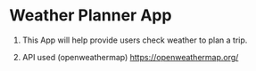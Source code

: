 # Weather Planner App

1. This App will help provide users check weather to plan a trip.

2. API used (openweathermap) https://openweathermap.org/
